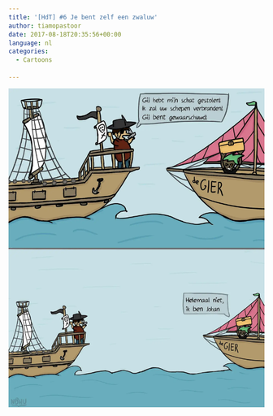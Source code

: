 ```yaml
---
title: '[HdT] #6 Je bent zelf een zwaluw'
author: tiamopastoor
date: 2017-08-18T20:35:56+00:00
language: nl
categories:
  - Cartoons

---
```


![](henk_de_tijdreiziger_6.webp)